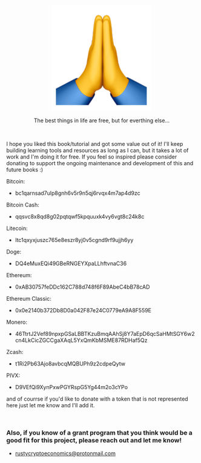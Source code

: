 <p align="center">
    <img src="donations.png">  
</p>
<p align="center">
  The best things in life are free, but for everthing else...
</p>

<br>

<p>
  I hope you liked this book/tutorial and got some value out of it! I'll keep building learning tools and resources as long as I can, but it takes a lot of work and I'm doing it for free. If you feel so inspired please consider donating to support the ongoing maintenance and development of this and future books :)
</p>

Bitcoin:
- bc1qarnsad7ulp8gnh6v5r9n5qj6rvqx4m7ap4d9zc

Bitcoin Cash:
- qqsvc8x8qd8g02pqtqwf5kpquuxk4vy6vgt8c24k8c

Litecoin:
- ltc1qxyxjuszc765e8eszr8yj0v5cgnd9rf9ujjh6yy

Doge:
- DQ4eMuxEQi49GBeRNGEYXpaLLhftvnaC36

Ethereum:
- 0xAB30757feDDc162C788d748f6F89AbeC4bB78cAD

Ethereum Classic:
- 0x0e2140b372Db8D0a042F87e24C0779eA9A8F559E

Monero: 
- 46TtrtJ2Vef89npxpGSaLBBTKzuBmqAAhSj8Y7aEpD6qcSaHMtSGY6w2cn4LkCicZGCCgaXAqL5YxQmKbMSME87RDHaf5Qz

Zcash:
- t1Ri2Pb63Ajo8avbcqMQBUPh9z2cdpeQytw

PIVX:
- D9VEfQi9XynPxwPGYRspG5Yg44m2o3cYPo

and of courrse if you'd like to donate with a token that is not represented here just let me know and I'll add it. 

<br>

### Also, if you know of a grant program that you think would be a good fit for this project, please reach out and let me know!
- rustycryptoeconomics@protonmail.com
